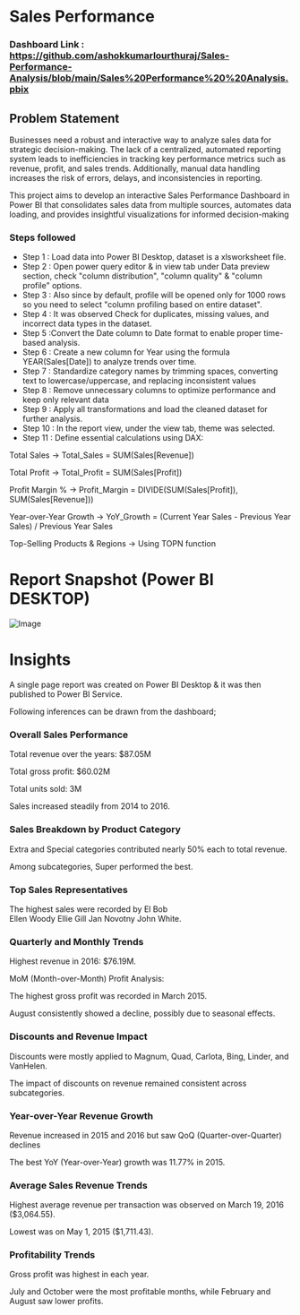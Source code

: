 # Sales Performance

### Dashboard Link : https://github.com/ashokkumarlourthuraj/Sales-Performance-Analysis/blob/main/Sales%20Performance%20%20Analysis.pbix
## Problem Statement

Businesses need a robust and interactive way to analyze sales data for strategic decision-making. The lack of a centralized, automated reporting system leads to inefficiencies in tracking key performance metrics such as revenue, profit, and sales trends. Additionally, manual data handling increases the risk of errors, delays, and inconsistencies in reporting.

This project aims to develop an interactive Sales Performance Dashboard in Power BI that consolidates sales data from multiple sources, automates data loading, and provides insightful visualizations for informed decision-making


### Steps followed 

- Step 1 : Load data into Power BI Desktop, dataset is a xlsworksheet file.
- Step 2 : Open power query editor & in view tab under Data preview section, check "column distribution", "column quality" & "column profile" options.
- Step 3 : Also since by default, profile will be opened only for 1000 rows so you need to select "column profiling based on entire dataset".
- Step 4 : It was observed Check for duplicates, missing values, and incorrect data types in the dataset.
- Step 5 :Convert the Date column to Date format to enable proper time-based analysis.
- Step 6 : Create a new column for Year using the formula YEAR(Sales[Date]) to analyze trends over time.
- Step 7 : Standardize category names by trimming spaces, converting text to lowercase/uppercase, and replacing inconsistent values
- Step 8 : Remove unnecessary columns to optimize performance and keep only relevant data
- Step 9 : Apply all transformations and load the cleaned dataset for further analysis. 
- Step 10 : In the report view, under the view tab, theme was selected.  
- Step 11 : Define essential calculations using DAX:

Total Sales → Total_Sales = SUM(Sales[Revenue])

Total Profit → Total_Profit = SUM(Sales[Profit])

Profit Margin % → Profit_Margin = DIVIDE(SUM(Sales[Profit]), SUM(Sales[Revenue]))

Year-over-Year Growth → YoY_Growth = (Current Year Sales - Previous Year Sales) / Previous Year Sales

Top-Selling Products & Regions → Using TOPN function

 
 # Report Snapshot (Power BI DESKTOP)

 
![Image](https://github.com/user-attachments/assets/c80d9dce-80aa-4538-8909-25a6dc04fdd3)

# Insights

A single page report was created on Power BI Desktop & it was then published to Power BI Service.

Following inferences can be drawn from the dashboard;

### Overall Sales Performance
Total revenue over the years: $87.05M

Total gross profit: $60.02M

Total units sold: 3M

Sales increased steadily from 2014 to 2016.

### Sales Breakdown by Product Category
Extra and Special categories contributed nearly 50% each to total revenue.

Among subcategories, Super performed the best.

### Top Sales Representatives
The highest sales were recorded by
 El Bob  
 Ellen Woody
 Ellie Gill
 Jan Novotny
 John White.

### Quarterly and Monthly Trends
Highest revenue in 2016: $76.19M.

MoM (Month-over-Month) Profit Analysis:

The highest gross profit was recorded in March 2015.

August consistently showed a decline, possibly due to seasonal effects.

### Discounts and Revenue Impact
Discounts were mostly applied to Magnum, Quad, Carlota, Bing, Linder, and VanHelen.

The impact of discounts on revenue remained consistent across subcategories.

### Year-over-Year Revenue Growth
Revenue increased in 2015 and 2016 but saw QoQ (Quarter-over-Quarter) declines 

The best YoY (Year-over-Year) growth was 11.77% in 2015.

### Average Sales Revenue Trends
Highest average revenue per transaction was observed on March 19, 2016 ($3,064.55).

Lowest was on May 1, 2015 ($1,711.43).

### Profitability Trends
Gross profit was highest in each year.

July and October were the most profitable months, while February and August saw lower profits.
